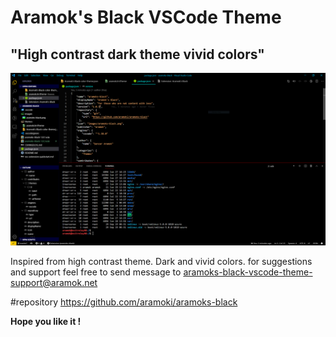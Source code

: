 # Aramok's Black VSCode Theme

## "High contrast dark theme vivid colors"

  

![alt text](https://raw.githubusercontent.com/aramoki/aramoks-black/master/images/screenshot1.png)

  

Inspired from high contrast theme. Dark and vivid colors.
for suggestions and support feel free to send message to 
aramoks-black-vscode-theme-support@aramok.net


#repository
https://github.com/aramoki/aramoks-black

  

**Hope you like it !**



